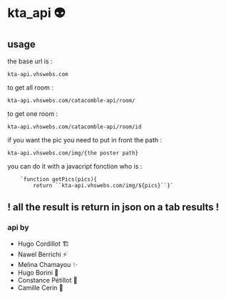 # kta_api :alien:


## usage

the base url is :

    kta-api.vhswebs.com

to get all room :

    kta-api.vhswebs.com/catacomble-api/room/
 to get one room :
 

    kta-api.vhswebs.com/catacomble-api/room/id
  

if you want the pic you need to put in front the path :

    kta-api.vhswebs.com/img/{the poster path}

you can do it with a javacript fonction who is :

        `function getPics(pics){
            return ``kta-api.vhswebs.com/img/${pics}``}`

## ! all the result is return in json on a tab results !


### api by 
 - Hugo Cordillot :building_construction:
 - Nawel Berrichi :zap:
 - Melina Chamayou :sparkles:
 - Hugo Borini :penguin:
 - Constance Pétillot :iphone:
 - Camille Cerin :rocket:

